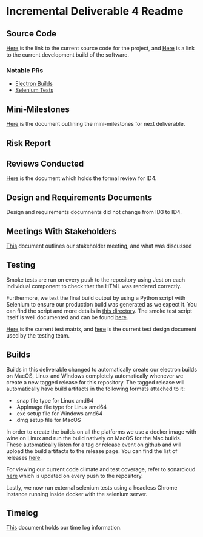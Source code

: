 # Incremental Deliverable 4 Readme

## Source Code

[Here](https://github.com/UniversityOfSaskatchewanCMPT371/term-project-fall2019-team-2/tree/ID4/src) is the link to the current source code for the project, and [Here](https://dev.braunson.me/) is a link to the current development build of the software.

### Notable PRs

- [Electron Builds](https://github.com/UniversityOfSaskatchewanCMPT371/term-project-fall2019-team-2/pull/109)
- [Selenium Tests](https://github.com/UniversityOfSaskatchewanCMPT371/term-project-fall2019-team-2/pull/114)

## Mini-Milestones
[Here](https://github.com/UniversityOfSaskatchewanCMPT371/term-project-fall2019-team-2/tree/ID4/documents/ID4/ID4%20Mini%20Milestones.pdf) is the document outlining the mini-milestones for next deliverable.

## Risk Report


## Reviews Conducted
[Here](https://github.com/UniversityOfSaskatchewanCMPT371/term-project-fall2019-team-2/tree/ID4/documents/reviews/riskDocReviewID4.pdf) is the document which holds the formal review for ID4.

## Design and Requirements Documents
Design and requirements documnents did not change from ID3 to ID4.

## Meetings With Stakeholders
[This](https://github.com/UniversityOfSaskatchewanCMPT371/term-project-fall2019-team-2/tree/ID4/documents/meetings/2019_11_17_StakeholderID4%20(1).pdf) document outlines our stakeholder meeting, and what was discussed 

## Testing

Smoke tests are run on every push to the repository using Jest on each individual component to check that 
the HTML was rendered correctly.

Furthermore, we test the final build output by using a Python script with Selenium to ensure our production
build was generated as we expect it. You can find the script and more details in [this directory](https://github.com/UniversityOfSaskatchewanCMPT371/term-project-fall2019-team-2/tree/ID4/scripts). The smoke test script itself is
well documented and can be found [here](https://github.com/UniversityOfSaskatchewanCMPT371/term-project-fall2019-team-2/tree/ID4/scripts/smoke-test.py).

[Here](https://docs.google.com/spreadsheets/d/1ZnNRrXKV4FqdfMf8I6ga-5IDUYAZFbtIXiw5_pEGHTY/edit#gid=0) is the current test matrix, and [here](https://docs.google.com/document/d/1rNxqIHSwTNACn8huHzSecRMWONxPcy9TrRf6I3TA6Ww/edit) is the current test design document used by the testing team.

## Builds

Builds in this deliverable changed to automatically create our electron builds on MacOS, Linux and Windows
completely automatically whenever we create a new tagged release for this repository. The tagged release will
automatically have build artifacts in the following formats attached to it:

- .snap file type for Linux amd64
- .AppImage file type for Linux amd64
- .exe setup file for Windows amd64
- .dmg setup file for MacOS

In order to create the builds on all the platforms we use a docker image with wine on Linux and run the build
natively on MacOS for the Mac builds. These automatically listen for a tag or release event on github and will
upload the build artifacts to the release page. You can find the list of releases [here](https://github.com/UniversityOfSaskatchewanCMPT371/term-project-fall2019-team-2/releases).

For viewing our current code climate and test coverage, refer to sonarcloud [here](https://sonarcloud.io/dashboard?id=cmpt371-team2) which is updated on every push to the repository.

Lastly, we now run external selenium tests using a headless Chrome instance running inside docker with the
selenium server. 

## Timelog

[This](https://docs.google.com/spreadsheets/d/1NQE-0Cl15hqOMuEmQf0g8BnSgYWp-6AZVLhdm_tuwbE/edit#gid=688492208) document holds our time log information.

